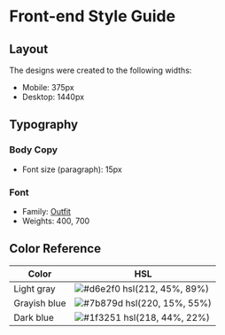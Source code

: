 # Front-end Style Guide

## Layout

The designs were created to the following widths:

- Mobile: 375px
- Desktop: 1440px

## Typography

### Body Copy

- Font size (paragraph): 15px

### Font

- Family: [Outfit](https://fonts.google.com/specimen/Outfit)
- Weights: 400, 700

## Color Reference

| Color             | HSL                                                            |
| ----------------- | ------------------------------------------------------------------ |
| Light gray | ![#d6e2f0](https://via.placeholder.com/10/d6e2f0?text=+) hsl(212, 45%, 89%) |
| Grayish blue | ![#7b879d](https://via.placeholder.com/10/7b879d?text=+) hsl(220, 15%, 55%) |
| Dark blue | ![#1f3251](https://via.placeholder.com/10/1f3251?text=+) hsl(218, 44%, 22%) |


